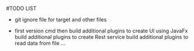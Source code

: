 #TODO LIST

* git ignore file for target and other files

* first version cmd then 
	build additional plugins to create UI using JavaFx
	build additional plugins to create Rest service
	build additional plugins to read data from file
	... 
